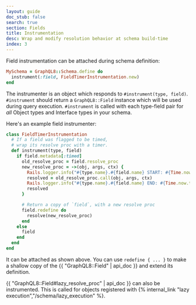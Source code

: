 ```yaml
---
layout: guide
doc_stub: false
search: true
section: Fields
title: Instrumentation
desc: Wrap and modify resolution behavior at schema build-time
index: 3
---
```


Field instrumentation can be attached during schema definition:

```ruby
MySchema = GraphQL8::Schema.define do
  instrument(:field, FieldTimerInstrumentation.new)
end
```

The instrumenter is an object which responds to `#instrument(type, field)`. `#instrument` should return a `GraphQL8::Field` instance which will be used during query execution. `#instrument` is called with each type-field pair for _all_ Object types and Interface types in your schema.

Here's an example field instrumenter:

```ruby
class FieldTimerInstrumentation
  # If a field was flagged to be timed,
  # wrap its resolve proc with a timer.
  def instrument(type, field)
    if field.metadata[:timed]
      old_resolve_proc = field.resolve_proc
      new_resolve_proc = ->(obj, args, ctx) {
        Rails.logger.info("#{type.name}.#{field.name} START: #{Time.now.to_i}")
        resolved = old_resolve_proc.call(obj, args, ctx)
        Rails.logger.info("#{type.name}.#{field.name} END: #{Time.now.to_i}")
        resolved
      }

      # Return a copy of `field`, with a new resolve proc
      field.redefine do
        resolve(new_resolve_proc)
      end
    else
      field
    end
  end
end
```

It can be attached as shown above. You can use `redefine { ... }` to make a shallow copy of the  {{ "GraphQL8::Field" | api_doc }} and extend its definition.

{{ "GraphQL8::Field#lazy_resolve_proc" | api_doc }} can also be instrumented. This is called for objects registered with {% internal_link "lazy execution","/schema/lazy_execution" %}.
